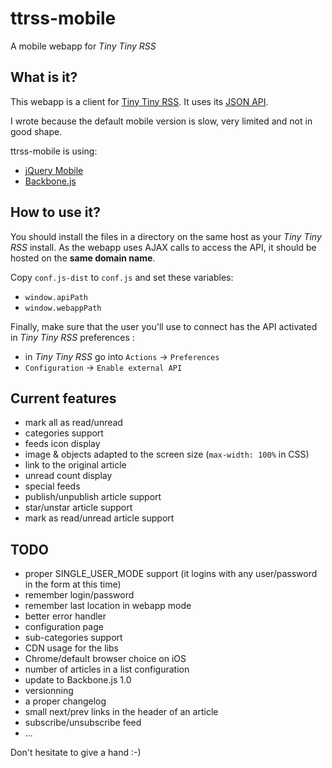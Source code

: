 ttrss-mobile
============

A mobile webapp for *Tiny Tiny RSS*

What is it?
-----------

This webapp is a client for [Tiny Tiny RSS](http://tt-rss.org).
It uses its [JSON API](http://tt-rss.org/redmine/projects/tt-rss/wiki/JsonApiReference).

I wrote because the default mobile version is slow, very limited and not in good shape.

ttrss-mobile is using:
 * [jQuery Mobile](http://jquerymobile.com/)
 * [Backbone.js](http://backbonejs.org/)


How to use it?
--------------

You should install the files in a directory on the same host as your *Tiny Tiny RSS* install.
As the webapp uses AJAX calls to access the API, it should be hosted on the **same domain name**.

Copy `conf.js-dist` to `conf.js` and set these variables:
 * `window.apiPath`
 * `window.webappPath`

Finally, make sure that the user you'll use to connect has the API activated in *Tiny Tiny RSS* preferences :
 * in *Tiny Tiny RSS* go into `Actions` -> `Preferences`
 * `Configuration` -> `Enable external API`


Current features
----------------

* mark all as read/unread
* categories support
* feeds icon display
* image & objects adapted to the screen size (`max-width: 100%` in CSS)
* link to the original article
* unread count display
* special feeds
* publish/unpublish article support
* star/unstar article support
* mark as read/unread article support

TODO
----

* proper SINGLE_USER_MODE support (it logins with any user/password in the form at this time)
* remember login/password
* remember last location in webapp mode
* better error handler
* configuration page
* sub-categories support
* CDN usage for the libs
* Chrome/default browser choice on iOS
* number of articles in a list configuration
* update to Backbone.js 1.0
* versionning
* a proper changelog
* small next/prev links in the header of an article
* subscribe/unsubscribe feed
* ...

Don't hesitate to give a hand :-)
